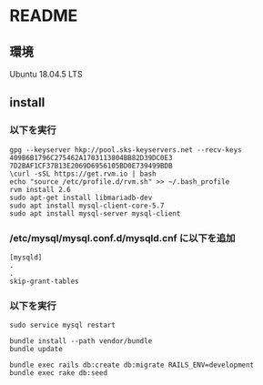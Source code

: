 # README

## 環境

Ubuntu 18.04.5 LTS

## install

### 以下を実行

```
gpg --keyserver hkp://pool.sks-keyservers.net --recv-keys 409B6B1796C275462A1703113804BB82D39DC0E3 7D2BAF1CF37B13E2069D6956105BD0E739499BDB
\curl -sSL https://get.rvm.io | bash
echo "source /etc/profile.d/rvm.sh" >> ~/.bash_profile
rvm install 2.6
sudo apt-get install libmariadb-dev
sudo apt install mysql-client-core-5.7
sudo apt install mysql-server mysql-client
````

### /etc/mysql/mysql.conf.d/mysqld.cnf に以下を追加

```
[mysqld]
.
.
skip-grant-tables
```
### 以下を実行

```
sudo service mysql restart

bundle install --path vendor/bundle
bundle update

bundle exec rails db:create db:migrate RAILS_ENV=development
bundle exec rake db:seed
```
